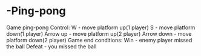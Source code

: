 # -Ping-pong
Game ping-pong
Control:
W - move platform up(1 player)
S - move platform down(1 player)
Arrow up - move platform up(2 player)
Arrow down - move platform down(2 player)
Game end conditions:
Win - enemy player missed the ball
Defeat - you missed the ball
